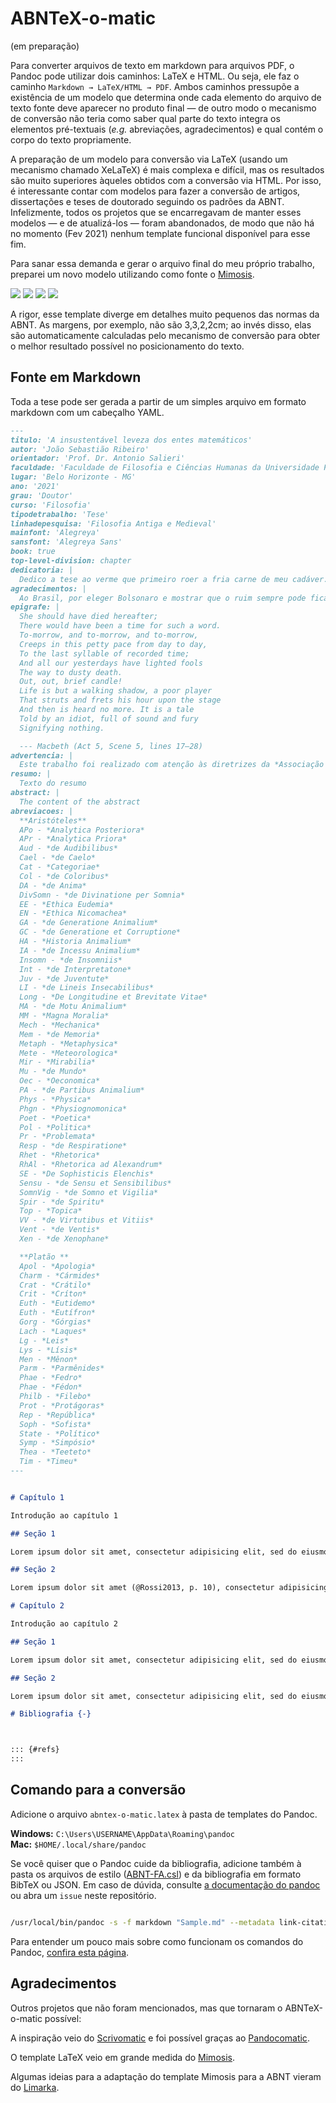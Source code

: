 # ABNTeX-o-matic

(em preparação)

Para converter arquivos de texto em markdown para arquivos PDF, o Pandoc pode utilizar dois caminhos: LaTeX e HTML. Ou seja, ele faz o caminho `Markdown → LaTeX/HTML → PDF`. Ambos caminhos pressupõe a existência de um modelo que determina onde cada elemento do arquivo de texto fonte deve aparecer no produto final — de outro modo o mecanismo de conversão não teria como saber qual parte do texto integra os elementos pré-textuais (*e.g.* abreviações, agradecimentos) e qual contém o corpo do texto propriamente.  

A preparação de um modelo para conversão via LaTeX (usando um mecanismo chamado XeLaTeX) é mais complexa e difícil, mas os resultados são muito superiores àqueles obtidos com a conversão via HTML. Por isso, é interessante contar com modelos para fazer a conversão de artigos, dissertações e teses de doutorado seguindo os padrões da ABNT. Infelizmente, todos os projetos que se encarregavam de manter esses modelos — e de atualizá-los — foram abandonados, de modo que não há no momento (Fev 2021) nenhum template funcional disponível para esse fim.  

Para sanar essa demanda e gerar o arquivo final do meu próprio trabalho, preparei um novo modelo utilizando como fonte o [Mimosis](https://github.com/Pseudomanifold/latex-mimosis).  

![](/Samples/2021-02-17_20-00-08.png)
![](/Samples/2021-02-17_19-56-59.png)
![](/Samples/2021-02-17_19-57-26.png)
![](/Samples/2021-02-17_19-57-42.png)

A rigor, esse template diverge em detalhes muito pequenos das normas da ABNT. As margens, por exemplo, não são 3,3,2,2cm; ao invés disso, elas são automaticamente calculadas pelo mecanismo de conversão para obter o melhor resultado possível no posicionamento do texto.  

## Fonte em Markdown

Toda a tese pode ser gerada a partir de um simples arquivo em formato markdown com um cabeçalho YAML.

```markdown
---
titulo: 'A insustentável leveza dos entes matemáticos'
autor: 'João Sebastião Ribeiro'
orientador: 'Prof. Dr. Antonio Salieri'
faculdade: 'Faculdade de Filosofia e Ciências Humanas da Universidade Federal de Minas Gerais'
lugar: 'Belo Horizonte - MG'
ano: '2021'
grau: 'Doutor'
curso: 'Filosofia'
tipodetrabalho: 'Tese'
linhadepesquisa: 'Filosofia Antiga e Medieval'
mainfont: 'Alegreya'
sansfont: 'Alegreya Sans'
book: true    
top-level-division: chapter    
dedicatoria: |
  Dedico a tese ao verme que primeiro roer a fria carne de meu cadáver.  
agradecimentos: |
  Ao Brasil, por eleger Bolsonaro e mostrar que o ruim sempre pode ficar pior.  
epigrafe: |
  She should have died hereafter;      
  There would have been a time for such a word.      
  To-morrow, and to-morrow, and to-morrow,      
  Creeps in this petty pace from day to day,      
  To the last syllable of recorded time;      
  And all our yesterdays have lighted fools      
  The way to dusty death.      
  Out, out, brief candle!      
  Life is but a walking shadow, a poor player      
  That struts and frets his hour upon the stage      
  And then is heard no more. It is a tale      
  Told by an idiot, full of sound and fury      
  Signifying nothing.      

  --- Macbeth (Act 5, Scene 5, lines 17–28)  
advertencia: |
  Este trabalho foi realizado com atenção às diretrizes da *Associação Brasileira de Normas Técnicas* (ABNT). No entanto, no que toca à citação e referência de autores antigos, seguimos as normas consagradas no meio dos Estudos Clássicos; isto é, citar os autores a partir da numeração presente na edição de referência do texto grego, e não a partir das traduções e edições recentes.   
resumo: |
  Texto do resumo  
abstract: |
  The content of the abstract  
abreviacoes: |
  **Aristóteles**  
  APo - *Analytica Posteriora*  
  APr - *Analytica Priora*  
  Aud - *de Audibilibus*  
  Cael - *de Caelo*  
  Cat - *Categoriae*  
  Col - *de Coloribus*  
  DA - *de Anima*  
  DivSomn - *de Divinatione per Somnia*  
  EE - *Ethica Eudemia*  
  EN - *Ethica Nicomachea*  
  GA - *de Generatione Animalium*  
  GC - *de Generatione et Corruptione*  
  HA - *Historia Animalium*  
  IA - *de Incessu Animalium*  
  Insomn - *de Insomniis*  
  Int - *de Interpretatone*  
  Juv - *de Juventute*  
  LI - *de Lineis Insecabilibus*  
  Long - *De Longitudine et Brevitate Vitae*  
  MA - *de Motu Animalium*  
  MM - *Magna Moralia*  
  Mech - *Mechanica*  
  Mem - *de Memoria*  
  Metaph - *Metaphysica*  
  Mete - *Meteorologica*  
  Mir - *Mirabilia*  
  Mu - *de Mundo*  
  Oec - *Oeconomica*  
  PA - *de Partibus Animalium*  
  Phys - *Physica*  
  Phgn - *Physiognomonica*  
  Poet - *Poetica*  
  Pol - *Politica*  
  Pr - *Problemata*  
  Resp - *de Respiratione*  
  Rhet - *Rhetorica*  
  RhAl - *Rhetorica ad Alexandrum*  
  SE - *De Sophisticis Elenchis*  
  Sensu - *de Sensu et Sensibilibus*  
  SomnVig - *de Somno et Vigilia*  
  Spir - *de Spiritu*  
  Top - *Topica*  
  VV - *de Virtutibus et Vitiis*  
  Vent - *de Ventis*  
  Xen - *de Xenophane*  

  **Platão **  
  Apol - *Apologia*  
  Charm - *Cármides*  
  Crat - *Crátilo*  
  Crit - *Críton*  
  Euth - *Eutidemo*  
  Euth - *Eutífron*  
  Gorg - *Górgias*  
  Lach - *Laques*  
  Lg - *Leis*  
  Lys - *Lísis*  
  Men - *Mênon*  
  Parm - *Parmênides*  
  Phae - *Fedro*  
  Phae - *Fédon*  
  Philb - *Filebo*  
  Prot - *Protágoras*  
  Rep - *República*  
  Soph - *Sofista*  
  State - *Político*  
  Symp - *Simpósio*  
  Thea - *Teeteto*  
  Tim - *Timeu*  
---


# Capítulo 1

Introdução ao capítulo 1

## Seção 1

Lorem ipsum dolor sit amet, consectetur adipisicing elit, sed do eiusmod tempor incididunt ut labore et dolore magna aliqua. Ut enim ad minim veniam, quis nostrud exercitation ullamco laboris nisi ut aliquip ex ea commodo consequat. Duis aute irure dolor in reprehenderit in voluptate velit esse cillum dolore eu fugiat nulla pariatur. Excepteur sint occaecat cupidatat non proident, sunt in culpa qui officia deserunt mollit anim id est laborum (@Metaph_Ross_a, p. 134).

## Seção 2

Lorem ipsum dolor sit amet (@Rossi2013, p. 10), consectetur adipisicing elit, sed do eiusmod tempor incididunt ut labore et dolore magna aliqua. Ut enim ad minim veniam, quis nostrud exercitation ullamco laboris nisi ut aliquip ex ea commodo consequat. Duis aute irure dolor in reprehenderit in voluptate velit esse cillum dolore eu fugiat nulla pariatur. Excepteur sint occaecat cupidatat non proident, sunt in culpa qui officia deserunt mollit anim id est laborum.

# Capítulo 2

Introdução ao capítulo 2

## Seção 1

Lorem ipsum dolor sit amet, consectetur adipisicing elit, sed do eiusmod tempor incididunt ut labore et dolore magna aliqua. Ut enim ad minim veniam, quis nostrud exercitation ullamco laboris nisi ut aliquip ex ea commodo consequat. Duis aute irure dolor in reprehenderit in voluptate velit esse cillum dolore eu fugiat nulla pariatur. Excepteur sint occaecat cupidatat non proident, sunt in culpa qui officia deserunt mollit anim id est laborum (@Carr2005, p. 90).

## Seção 2

Lorem ipsum dolor sit amet, consectetur adipisicing elit, sed do eiusmod tempor incididunt ut labore et dolore magna aliqua. Ut enim ad minim veniam, quis nostrud exercitation ullamco laboris nisi ut aliquip ex ea commodo consequat. Duis aute irure dolor in reprehenderit in voluptate velit esse cillum dolore eu fugiat nulla pariatur. Excepteur sint occaecat cupidatat non proident, sunt in culpa qui officia deserunt mollit anim id est laborum (@deHaas2004, p. 4).

# Bibliografia {-}



::: {#refs}
:::

```

## Comando para a conversão

Adicione o arquivo `abntex-o-matic.latex` à pasta de templates do Pandoc.   

**Windows:** `C:\Users\USERNAME\AppData\Roaming\pandoc`  
**Mac:** `$HOME/.local/share/pandoc`   

Se você quiser que o Pandoc cuide da bibliografia, adicione também à pasta os arquivos de estilo ([ABNT-FA.csl](https://github.com/bcdavasconcelos/CSL-ABNT-para-Autores-Antigos/blob/main/Pandoc/ABNT-FA.csl)) e da bibliografia em formato BibTeX ou JSON. Em caso de dúvida, consulte [a documentação do pandoc](https://pandoc.org/MANUAL.html#citations) ou abra um `issue` neste repositório.  

```bash

/usr/local/bin/pandoc -s -f markdown "Sample.md" --metadata link-citations=true --pdf-engine=xelatex -C "--csl=ABNT-FA.csl" "--bibliography=All.json" "--template=abntex-o-matic.latex" --top-level-division=chapter --toc -o "Sample".pdf && open "Sample".pdf

```

Para entender um pouco mais sobre como funcionam os comandos do Pandoc, [confira esta página](https://gdct.blot.im/pandoc).  


## Agradecimentos

Outros projetos que não foram mencionados, mas que tornaram o ABNTeX-o-matic possível:

A inspiração veio do [Scrivomatic](https://github.com/iandol/scrivomatic) e foi possível graças ao [Pandocomatic](https://github.com/htdebeer/pandocomatic).

O template LaTeX veio em grande medida do [Mimosis](https://github.com/Pseudomanifold/latex-mimosis).

Algumas ideias para a adaptação do template Mimosis para a ABNT vieram do [Limarka](https://github.com/abntex/trabalho-academico-limarka).
